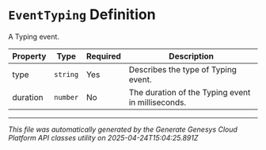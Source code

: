 # `EventTyping` Definition

A Typing event.

| Property | Type | Required | Description |
|----------|------|----------|-------------|
| type | `string` | Yes | Describes the type of Typing event. |
| duration | `number` | No | The duration of the Typing event in milliseconds. |

---

*This file was automatically generated by the Generate Genesys Cloud Platform API classes utility on 2025-04-24T15:04:25.891Z*
